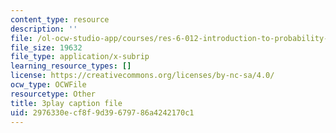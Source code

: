 ```yaml
---
content_type: resource
description: ''
file: /ol-ocw-studio-app/courses/res-6-012-introduction-to-probability-spring-2018/2976330ecf8f9d39679786a4242170c1_Kycmb2IwV-Y.srt
file_size: 19632
file_type: application/x-subrip
learning_resource_types: []
license: https://creativecommons.org/licenses/by-nc-sa/4.0/
ocw_type: OCWFile
resourcetype: Other
title: 3play caption file
uid: 2976330e-cf8f-9d39-6797-86a4242170c1
---
```

